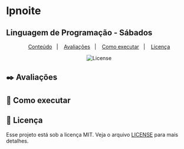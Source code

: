 # lpnoite
## Linguagem de Programação - Sábados

<p align="center">
  <a href="#-conteudo">Conteúdo</a>&nbsp;&nbsp;&nbsp;|&nbsp;&nbsp;&nbsp;
  <a href="#-avaliações">Avaliações</a>&nbsp;&nbsp;&nbsp;|&nbsp;&nbsp;&nbsp;
  <a href="#-como-executar">Como executar</a>&nbsp;&nbsp;&nbsp;|&nbsp;&nbsp;&nbsp;
  <a href="#-licença">Licença</a>
</p>
<p align="center">
  <img alt="License" src="https://img.shields.io/static/v1?label=license&message=MIT&color=8257E5&labelColor=000000">
</p>

## :black_nib: Avaliações

## 🚀 Como executar

## 📄 Licença

Esse projeto está sob a licença MIT. Veja o arquivo [LICENSE](LICENSE.md) para mais detalhes.

